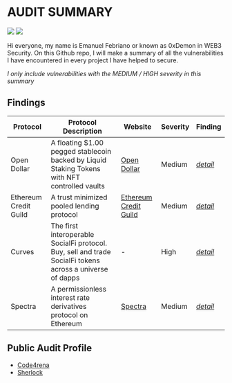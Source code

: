 # AUDIT SUMMARY
<a href="https://www.linkedin.com/in/emanuel-febriano-29021996"><img src="https://img.shields.io/badge/-LinkedIn-0072b1?&style=for-the-badge&logo=linkedin&logoColor=white" /></a>
<a href="https://x.com/0xdemonnn"><img src="https://img.shields.io/badge/-X-1DA1F2?&style=for-the-badge&logo=x&logoColor=white" /></a>


Hi everyone,
my name is Emanuel Febriano or known as 0xDemon in WEB3 Security. 
On this Github repo, I will make a summary of all the vulnerabilities I have encountered in every project I have helped to secure.

*I only include vulnerabilities with the MEDIUM / HIGH severity in this summary*

## Findings

|  Protocol  |  Protocol Description  |  Website  |  Severity  |  Finding  |
|------------|------------------------|-----------|------------|-----------|
|Open Dollar|A floating $1.00 pegged stablecoin backed by Liquid Staking Tokens with NFT controlled vaults|<a href="https://www.opendollar.com">Open Dollar</a>|Medium|<a href="https://github.com/Emanueldlvg/Findings/blob/main/Open%20Dollar%20-%20The%20delegatecall%20function%20does%20not%20change%20the%20storage%20in%20the%20target%20contract%20so%20the%20user%20cannot%20set%20the%20address%20of%20a%20user%20who%20can%20manage%20SAFE%20with%20the%20allowSafe%20function.md">*detail*</a>|
|Ethereum Credit Guild|A trust minimized pooled lending protocol|<a href="https://creditguild.org/">Ethereum Credit Guild</a>|Medium|<a href="https://github.com/Emanueldlvg/Findings/blob/main/ECG%20-%20Borrower%20loan%20can%E2%80%99t%20be%20called%20to%20AuctionHouse%20for%20a%20period%20of%20time%2C%20even%20if%20the%20borrower%20does%20not%20pay%20any%20repayment.md">*detail*</a>|
|Curves|The first interoperable SocialFi protocol. Buy, sell and trade SocialFi tokens across a universe of dapps|-|High|<a href="https://github.com/Emanueldlvg/Findings/blob/main/Curves%20-%20curvesTokenSubject%20may%20set%20referralFeeDestination%20to%20malicious%20address%20that%20cause%20gas%20griefing%20in%20_transferFees%20function%20and%20DoS%20the%20protocol.md">*detail*</a>|
|Spectra|A permissionless interest rate derivatives protocol on Ethereum|<a href="https://www.spectra.finance/">Spectra</a>|Medium|<a href="https://github.com/Emanueldlvg/Findings/blob/main/Spectra%20-%20The%20ERC-5095%20standard%20is%20not%20followed%20correctly.md">*detail*</a>|


## Public Audit Profile
-  <a href="https://code4rena.com/@0xDemon">Code4rena</a>
-  <a href="https://audits.sherlock.xyz/watson/0xDemon">Sherlock</a>
